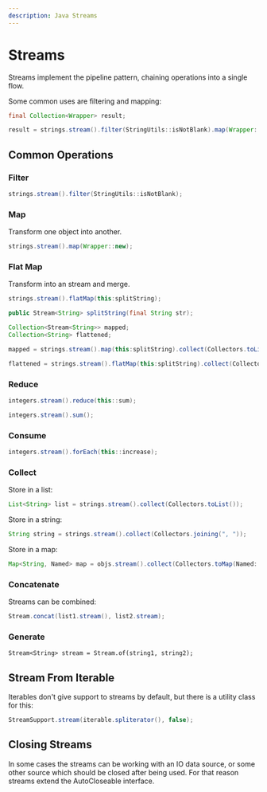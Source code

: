 ```yaml
---
description: Java Streams
---
```


# Streams

Streams implement the pipeline pattern, chaining operations into a single flow.

Some common uses are filtering and mapping:

```java
final Collection<Wrapper> result;

result = strings.stream().filter(StringUtils::isNotBlank).map(Wrapper::new).collect(Collectors.toList());
```

## Common Operations

### Filter

```java
strings.stream().filter(StringUtils::isNotBlank);
```

### Map

Transform one object into another.

```java
strings.stream().map(Wrapper::new);
```

### Flat Map

Transform into an stream and merge.

```java
strings.stream().flatMap(this:splitString);
```

```java
public Stream<String> splitString(final String str);
```

```java
Collection<Stream<String>> mapped;
Collection<String> flattened;

mapped = strings.stream().map(this:splitString).collect(Collectors.toList());

flattened = strings.stream().flatMap(this:splitString).collect(Collectors.toList());
```

### Reduce

```java
integers.stream().reduce(this::sum);
```

```java
integers.stream().sum();
```

### Consume

```java
integers.stream().forEach(this::increase);
```

### Collect

Store in a list:

```java
List<String> list = strings.stream().collect(Collectors.toList());
```

Store in a string:

```java
String string = strings.stream().collect(Collectors.joining(", "));
```

Store in a map:

```java
Map<String, Named> map = objs.stream().collect(Collectors.toMap(Named::getName, Function.identity()));
```

### Concatenate

Streams can be combined:

```java
Stream.concat(list1.stream(), list2.stream);
```

### Generate

```
Stream<String> stream = Stream.of(string1, string2);
```

## Stream From Iterable

Iterables don't give support to streams by default, but there is a utility class for this:

```java
StreamSupport.stream(iterable.spliterator(), false);
```

## Closing Streams

In some cases the streams can be working with an IO data source, or some other source which should be closed after being used. For that reason streams extend the AutoCloseable interface.

